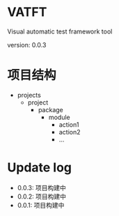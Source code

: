 # VATFT 
Visual automatic test framework tool

version: 0.0.3

# 项目结构
- projects
  - project
    - package
      - module
        - action1
        - action2
        - ...


# Update log
- 0.0.3: 项目构建中
- 0.0.2: 项目构建中
- 0.0.1: 项目构建中



